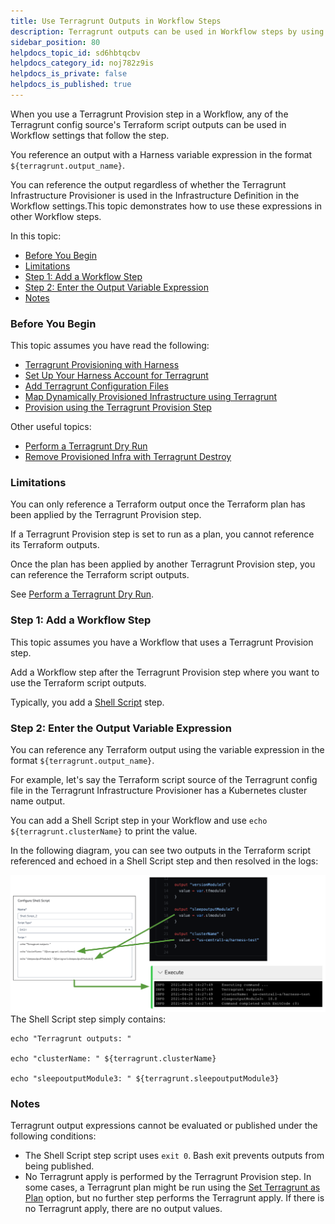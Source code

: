 ```yaml
---
title: Use Terragrunt Outputs in Workflow Steps
description: Terragrunt outputs can be used in Workflow steps by using the expression ${terragrunt.output_name}.
sidebar_position: 80
helpdocs_topic_id: sd6hbtqcbv
helpdocs_category_id: noj782z9is
helpdocs_is_private: false
helpdocs_is_published: true
---
```


When you use a Terragrunt Provision step in a Workflow, any of the Terragrunt config source's Terraform script outputs can be used in Workflow settings that follow the step.

You reference an output with a Harness variable expression in the format `${terragrunt.output_name}`.

You can reference the output regardless of whether the Terragrunt Infrastructure Provisioner is used in the Infrastructure Definition in the Workflow settings.This topic demonstrates how to use these expressions in other Workflow steps.

In this topic:

* [Before You Begin](#before_you_begin)
* [Limitations](#limitations)
* [Step 1: Add a Workflow Step](#step_1_add_a_workflow_step)
* [Step 2: Enter the Output Variable Expression](#step_2_enter_the_output_variable_expression)
* [Notes](#notes)

### Before You Begin

This topic assumes you have read the following:

* [Terragrunt Provisioning with Harness](/article/a6onutvbem-terragrunt-provisioning-with-harness)
* [Set Up Your Harness Account for Terragrunt](/article/ulhl7sjxva-set-up-your-harness-account-for-terragrunt)
* [Add Terragrunt Configuration Files](/article/mkjxbkglih-add-terragrunt-configuration-files)
* [Map Dynamically Provisioned Infrastructure using Terragrunt](/article/tphb27opry-map-terragrunt-infrastructure)
* [Provision using the Terragrunt Provision Step](/article/jbzxpljhlo-provision-using-the-terragrunt-provision-step)

Other useful topics:

* [Perform a Terragrunt Dry Run](/article/rbw96hdr1c-perform-a-terragrunt-dry-run)
* [Remove Provisioned Infra with Terragrunt Destroy](/article/1zmz2vtdo2-remove-provisioned-infra-with-terragrunt-destroy)

### Limitations

You can only reference a Terraform output once the Terraform plan has been applied by the Terragrunt Provision step.

If a Terragrunt Provision step is set to run as a plan, you cannot reference its Terraform outputs.

Once the plan has been applied by another Terragrunt Provision step, you can reference the Terraform script outputs.

See [Perform a Terragrunt Dry Run](/article/rbw96hdr1c-perform-a-terragrunt-dry-run).

### Step 1: Add a Workflow Step

This topic assumes you have a Workflow that uses a Terragrunt Provision step.

Add a Workflow step after the Terragrunt Provision step where you want to use the Terraform script outputs.

Typically, you add a [Shell Script](/article/1fjrjbau7x-capture-shell-script-step-output) step.

### Step 2: Enter the Output Variable Expression

You can reference any Terraform output using the variable expression in the format `${terragrunt.output_name}`.

For example, let's say the Terraform script source of the Terragrunt config file in the Terragrunt Infrastructure Provisioner has a Kubernetes cluster name output.

You can add a Shell Script step in your Workflow and use `echo ${terragrunt.clusterName}` to print the value.

In the following diagram, you can see two outputs in the Terraform script referenced and echoed in a Shell Script step and then resolved in the logs:

![](./static/use-terragrunt-outputs-in-workflow-steps-00.png)The Shell Script step simply contains:


```
echo "Terragrunt outputs: "   
  
echo "clusterName: " ${terragrunt.clusterName}  
  
echo "sleepoutputModule3: " ${terragrunt.sleepoutputModule3}
```
### Notes

Terragrunt output expressions cannot be evaluated or published under the following conditions:

* The Shell Script step script uses `exit 0`. Bash exit prevents outputs from being published.
* No Terragrunt apply is performed by the Terragrunt Provision step. In some cases, a Terragrunt plan might be run using the [Set Terragrunt as Plan](/article/rbw96hdr1c-perform-a-terragrunt-dry-run) option, but no further step performs the Terragrunt apply. If there is no Terragrunt apply, there are no output values.

